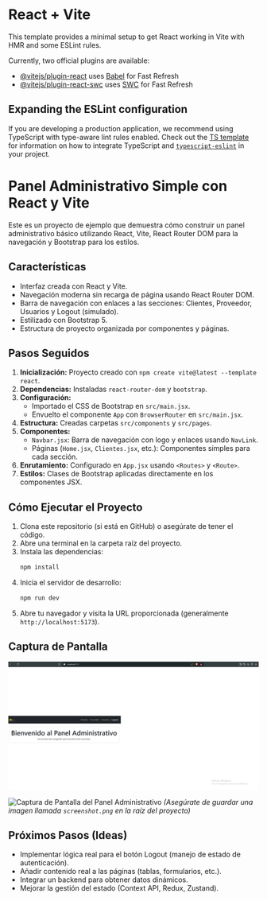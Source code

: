 # React + Vite

This template provides a minimal setup to get React working in Vite with HMR and some ESLint rules.

Currently, two official plugins are available:

- [@vitejs/plugin-react](https://github.com/vitejs/vite-plugin-react/blob/main/packages/plugin-react) uses [Babel](https://babeljs.io/) for Fast Refresh
- [@vitejs/plugin-react-swc](https://github.com/vitejs/vite-plugin-react/blob/main/packages/plugin-react-swc) uses [SWC](https://swc.rs/) for Fast Refresh

## Expanding the ESLint configuration

If you are developing a production application, we recommend using TypeScript with type-aware lint rules enabled. Check out the [TS template](https://github.com/vitejs/vite/tree/main/packages/create-vite/template-react-ts) for information on how to integrate TypeScript and [`typescript-eslint`](https://typescript-eslint.io) in your project.



# Panel Administrativo Simple con React y Vite

Este es un proyecto de ejemplo que demuestra cómo construir un panel administrativo básico utilizando React, Vite, React Router DOM para la navegación y Bootstrap para los estilos.

## Características

*   Interfaz creada con React y Vite.
*   Navegación moderna sin recarga de página usando React Router DOM.
*   Barra de navegación con enlaces a las secciones: Clientes, Proveedor, Usuarios y Logout (simulado).
*   Estilizado con Bootstrap 5.
*   Estructura de proyecto organizada por componentes y páginas.

## Pasos Seguidos

1.  **Inicialización:** Proyecto creado con `npm create vite@latest --template react`.
2.  **Dependencias:** Instaladas `react-router-dom` y `bootstrap`.
3.  **Configuración:**
    *   Importado el CSS de Bootstrap en `src/main.jsx`.
    *   Envuelto el componente `App` con `BrowserRouter` en `src/main.jsx`.
4.  **Estructura:** Creadas carpetas `src/components` y `src/pages`.
5.  **Componentes:**
    *   `Navbar.jsx`: Barra de navegación con logo y enlaces usando `NavLink`.
    *   Páginas (`Home.jsx`, `Clientes.jsx`, etc.): Componentes simples para cada sección.
6.  **Enrutamiento:** Configurado en `App.jsx` usando `<Routes>` y `<Route>`.
7.  **Estilos:** Clases de Bootstrap aplicadas directamente en los componentes JSX.

## Cómo Ejecutar el Proyecto

1.  Clona este repositorio (si está en GitHub) o asegúrate de tener el código.
2.  Abre una terminal en la carpeta raíz del proyecto.
3.  Instala las dependencias:
    ```bash
    npm install
    ```
4.  Inicia el servidor de desarrollo:
    ```bash
    npm run dev
    ```
5.  Abre tu navegador y visita la URL proporcionada (generalmente `http://localhost:5173`).

## Captura de Pantalla

![alt text](image-2.png)

![Captura de Pantalla del Panel Administrativo](./screenshot.png)
*(Asegúrate de guardar una imagen llamada `screenshot.png` en la raíz del proyecto)*

## Próximos Pasos (Ideas)

*   Implementar lógica real para el botón Logout (manejo de estado de autenticación).
*   Añadir contenido real a las páginas (tablas, formularios, etc.).
*   Integrar un backend para obtener datos dinámicos.
*   Mejorar la gestión del estado (Context API, Redux, Zustand).
